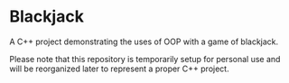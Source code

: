 # Blackjack
A C++ project demonstrating the uses of OOP with a game of blackjack.

Please note that this repository is temporarily setup for personal use and will be reorganized later to represent a proper C++ project.
